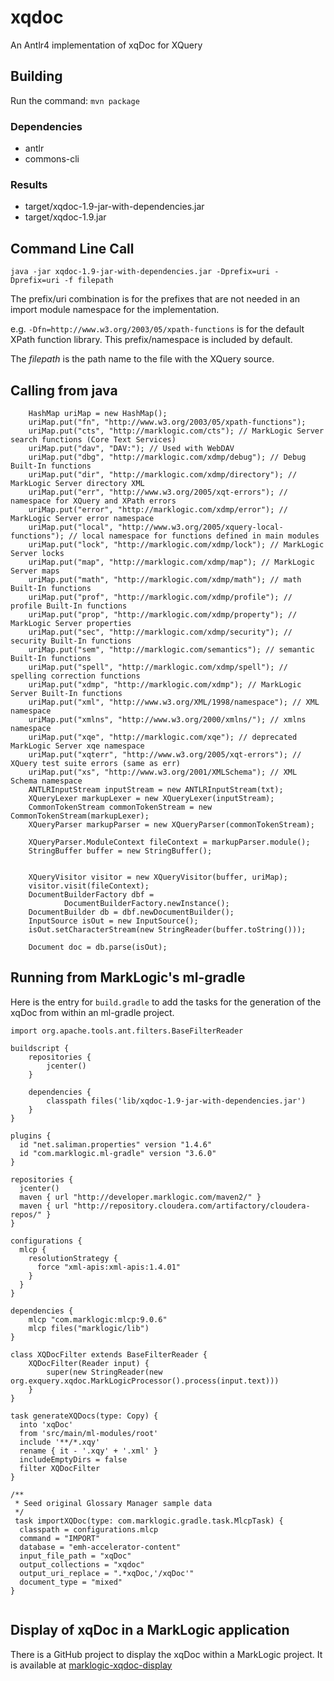 # xqdoc
An Antlr4 implementation of xqDoc for XQuery

## Building

Run the command: ```mvn package```

### Dependencies

* antlr
* commons-cli

### Results

* target/xqdoc-1.9-jar-with-dependencies.jar
* target/xqdoc-1.9.jar

## Command Line Call

```java -jar xqdoc-1.9-jar-with-dependencies.jar -Dprefix=uri -Dprefix=uri -f filepath```

The prefix/uri combination is for the prefixes that are not needed in an import module namespace for the implementation.

e.g.  ```-Dfn=http://www.w3.org/2003/05/xpath-functions``` 
is for the default XPath function library.  This prefix/namespace is included by default.

The *filepath* is the path name to the file with the XQuery source.

## Calling from java

        HashMap uriMap = new HashMap();
        uriMap.put("fn", "http://www.w3.org/2003/05/xpath-functions");
        uriMap.put("cts", "http://marklogic.com/cts"); // MarkLogic Server search functions (Core Text Services)
        uriMap.put("dav", "DAV:"); // Used with WebDAV
        uriMap.put("dbg", "http://marklogic.com/xdmp/debug"); // Debug Built-In functions
        uriMap.put("dir", "http://marklogic.com/xdmp/directory"); // MarkLogic Server directory XML
        uriMap.put("err", "http://www.w3.org/2005/xqt-errors"); // namespace for XQuery and XPath errors
        uriMap.put("error", "http://marklogic.com/xdmp/error"); // MarkLogic Server error namespace
        uriMap.put("local", "http://www.w3.org/2005/xquery-local-functions"); // local namespace for functions defined in main modules
        uriMap.put("lock", "http://marklogic.com/xdmp/lock"); // MarkLogic Server locks
        uriMap.put("map", "http://marklogic.com/xdmp/map"); // MarkLogic Server maps
        uriMap.put("math", "http://marklogic.com/xdmp/math"); // math Built-In functions
        uriMap.put("prof", "http://marklogic.com/xdmp/profile"); // profile Built-In functions
        uriMap.put("prop", "http://marklogic.com/xdmp/property"); // MarkLogic Server properties
        uriMap.put("sec", "http://marklogic.com/xdmp/security"); // security Built-In functions
        uriMap.put("sem", "http://marklogic.com/semantics"); // semantic Built-In functions
        uriMap.put("spell", "http://marklogic.com/xdmp/spell"); // spelling correction functions
        uriMap.put("xdmp", "http://marklogic.com/xdmp"); // MarkLogic Server Built-In functions
        uriMap.put("xml", "http://www.w3.org/XML/1998/namespace"); // XML namespace
        uriMap.put("xmlns", "http://www.w3.org/2000/xmlns/"); // xmlns namespace
        uriMap.put("xqe", "http://marklogic.com/xqe"); // deprecated MarkLogic Server xqe namespace
        uriMap.put("xqterr", "http://www.w3.org/2005/xqt-errors"); // XQuery test suite errors (same as err)
        uriMap.put("xs", "http://www.w3.org/2001/XMLSchema"); // XML Schema namespace
        ANTLRInputStream inputStream = new ANTLRInputStream(txt);
        XQueryLexer markupLexer = new XQueryLexer(inputStream);
        CommonTokenStream commonTokenStream = new CommonTokenStream(markupLexer);
        XQueryParser markupParser = new XQueryParser(commonTokenStream);

        XQueryParser.ModuleContext fileContext = markupParser.module();
        StringBuffer buffer = new StringBuffer();


        XQueryVisitor visitor = new XQueryVisitor(buffer, uriMap);
        visitor.visit(fileContext);
        DocumentBuilderFactory dbf =
                DocumentBuilderFactory.newInstance();
        DocumentBuilder db = dbf.newDocumentBuilder();
        InputSource isOut = new InputSource();
        isOut.setCharacterStream(new StringReader(buffer.toString()));

        Document doc = db.parse(isOut);

## Running from MarkLogic's ml-gradle

Here is the entry for ```build.gradle``` to add the tasks for the generation of the xqDoc from within an ml-gradle project.

```
import org.apache.tools.ant.filters.BaseFilterReader

buildscript {
    repositories {
        jcenter()
    }

    dependencies {
        classpath files('lib/xqdoc-1.9-jar-with-dependencies.jar')
    }
}

plugins {
  id "net.saliman.properties" version "1.4.6"
  id "com.marklogic.ml-gradle" version "3.6.0"
}

repositories {
  jcenter()
  maven { url "http://developer.marklogic.com/maven2/" }
  maven { url "http://repository.cloudera.com/artifactory/cloudera-repos/" }
}

configurations {
  mlcp {
    resolutionStrategy {
      force "xml-apis:xml-apis:1.4.01"
    }
  }
}

dependencies {
    mlcp "com.marklogic:mlcp:9.0.6"
    mlcp files("marklogic/lib")
}

class XQDocFilter extends BaseFilterReader {
    XQDocFilter(Reader input) {
        super(new StringReader(new org.exquery.xqdoc.MarkLogicProcessor().process(input.text)))
    }
}

task generateXQDocs(type: Copy) {
  into 'xqDoc'
  from 'src/main/ml-modules/root'
  include '**/*.xqy'
  rename { it - '.xqy' + '.xml' } 
  includeEmptyDirs = false
  filter XQDocFilter
}

/**
 * Seed original Glossary Manager sample data
 */
 task importXQDoc(type: com.marklogic.gradle.task.MlcpTask) {
  classpath = configurations.mlcp
  command = "IMPORT"
  database = "emh-accelerator-content"
  input_file_path = "xqDoc"
  output_collections = "xqdoc"
  output_uri_replace = ".*xqDoc,'/xqDoc'"
  document_type = "mixed"
}


```

## Display of xqDoc in a MarkLogic application

There is a GitHub project to display the xqDoc within a MarkLogic project.  It is available at [marklogic-xqdoc-display](https://github.com/lcahlander/marklogic-xqdoc-display)
